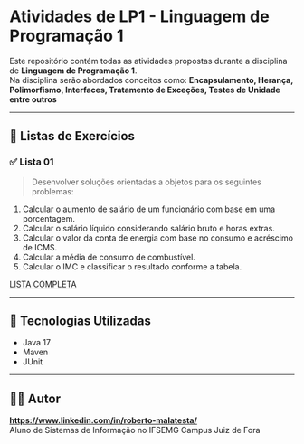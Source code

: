 # Atividades de LP1 - Linguagem de Programação 1

Este repositório contém todas as atividades propostas durante a disciplina de **Linguagem de Programação 1**.  
Na disciplina serão abordados conceitos como: **Encapsulamento, Herança, Polimorfismo, Interfaces, Tratamento de Exceções, Testes de Unidade entre outros**

---

## 📄 Listas de Exercícios

### ✅ Lista 01

> Desenvolver soluções orientadas a objetos para os seguintes problemas:

1. Calcular o aumento de salário de um funcionário com base em uma porcentagem.
2. Calcular o salário líquido considerando salário bruto e horas extras.
3. Calcular o valor da conta de energia com base no consumo e acréscimo de ICMS.
4. Calcular a média de consumo de combustível.
5. Calcular o IMC e classificar o resultado conforme a tabela.
  
[LISTA COMPLETA](./listas/OO_Lista_de_Exercicios_01_Entrada_e_Saída.pdf)

---

## 🚀 Tecnologias Utilizadas

- Java 17
- Maven
- JUnit

---

## 👨‍💻 Autor

**https://www.linkedin.com/in/roberto-malatesta/**  
Aluno de Sistemas de Informação no IFSEMG Campus Juiz de Fora